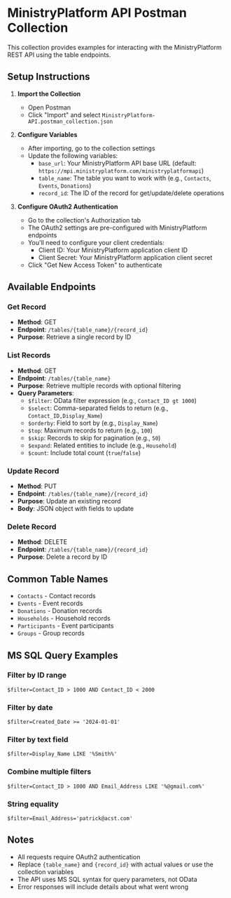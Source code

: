 # MinistryPlatform API Postman Collection

This collection provides examples for interacting with the MinistryPlatform REST API using the table endpoints.

## Setup Instructions

1. **Import the Collection**
   - Open Postman
   - Click "Import" and select `MinistryPlatform-API.postman_collection.json`

2. **Configure Variables**
   - After importing, go to the collection settings
   - Update the following variables:
     - `base_url`: Your MinistryPlatform API base URL (default: `https://mpi.ministryplatform.com/ministryplatformapi`)
     - `table_name`: The table you want to work with (e.g., `Contacts`, `Events`, `Donations`)
     - `record_id`: The ID of the record for get/update/delete operations

3. **Configure OAuth2 Authentication**
   - Go to the collection's Authorization tab
   - The OAuth2 settings are pre-configured with MinistryPlatform endpoints
   - You'll need to configure your client credentials:
     - Client ID: Your MinistryPlatform application client ID
     - Client Secret: Your MinistryPlatform application client secret
   - Click "Get New Access Token" to authenticate

## Available Endpoints

### Get Record
- **Method**: GET
- **Endpoint**: `/tables/{table_name}/{record_id}`
- **Purpose**: Retrieve a single record by ID

### List Records
- **Method**: GET  
- **Endpoint**: `/tables/{table_name}`
- **Purpose**: Retrieve multiple records with optional filtering
- **Query Parameters**:
  - `$filter`: OData filter expression (e.g., `Contact_ID gt 1000`)
  - `$select`: Comma-separated fields to return (e.g., `Contact_ID,Display_Name`)
  - `$orderby`: Field to sort by (e.g., `Display_Name`)
  - `$top`: Maximum records to return (e.g., `100`)
  - `$skip`: Records to skip for pagination (e.g., `50`)
  - `$expand`: Related entities to include (e.g., `Household`)
  - `$count`: Include total count (`true`/`false`)

### Update Record
- **Method**: PUT
- **Endpoint**: `/tables/{table_name}/{record_id}`
- **Purpose**: Update an existing record
- **Body**: JSON object with fields to update

### Delete Record
- **Method**: DELETE
- **Endpoint**: `/tables/{table_name}/{record_id}`
- **Purpose**: Delete a record by ID

## Common Table Names

- `Contacts` - Contact records
- `Events` - Event records  
- `Donations` - Donation records
- `Households` - Household records
- `Participants` - Event participants
- `Groups` - Group records

## MS SQL Query Examples

### Filter by ID range
```
$filter=Contact_ID > 1000 AND Contact_ID < 2000
```

### Filter by date
```
$filter=Created_Date >= '2024-01-01'
```

### Filter by text field
```
$filter=Display_Name LIKE '%Smith%'
```

### Combine multiple filters
```
$filter=Contact_ID > 1000 AND Email_Address LIKE '%@gmail.com%'
```

### String equality
```
$filter=Email_Address='patrick@acst.com'
```

## Notes

- All requests require OAuth2 authentication
- Replace `{table_name}` and `{record_id}` with actual values or use the collection variables
- The API uses MS SQL syntax for query parameters, not OData
- Error responses will include details about what went wrong
